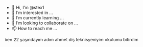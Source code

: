 - 👋 Hi, I’m @stex1
- 👀 I’m interested in ...
- 🌱 I’m currently learning ...
- 💞️ I’m looking to collaborate on ...
- 📫 How to reach me ...

<!---
stex1/stex1 is a ✨ special ✨ repository because its `README.md` (this file) appears on your GitHub profile.
You can click the Preview link to take a look at your changes.
--->
ben 22 yaşındayım adım ahmet 
diş teknisyeniyim okulumu bitirdim 
